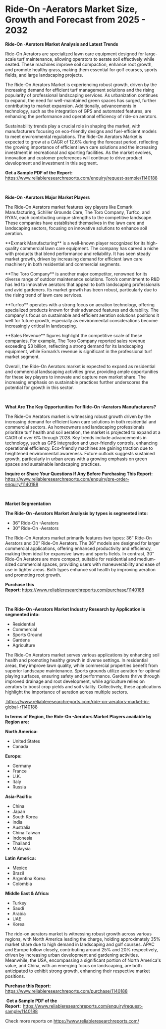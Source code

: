 <p><h1>Ride-On -Aerators Market Size, Growth and Forecast from 2025 - 2032</h1></p><p><strong>Ride-On -Aerators Market Analysis and Latest Trends</strong></p>
<p><p>Ride-On Aerators are specialized lawn care equipment designed for large-scale turf maintenance, allowing operators to aerate soil effectively while seated. These machines improve soil compaction, enhance root growth, and promote healthy grass, making them essential for golf courses, sports fields, and large landscaping projects.</p><p>The Ride-On Aerators Market is experiencing robust growth, driven by the increasing demand for efficient turf management solutions and the rising popularity of professional landscaping services. As urbanization continues to expand, the need for well-maintained green spaces has surged, further contributing to market expansion. Additionally, advancements in technology, such as the integration of GPS and automated features, are enhancing the performance and operational efficiency of ride-on aerators.</p><p>Sustainability trends play a crucial role in shaping the market, with manufacturers focusing on eco-friendly designs and fuel-efficient models to meet environmental regulations. The Ride-On Aerators Market is expected to grow at a CAGR of 12.6% during the forecast period, reflecting the growing importance of efficient lawn care solutions and the increasing investment in recreational and sporting facilities. As the market evolves, innovation and customer preferences will continue to drive product development and investment in this segment.</p></p>
<p><strong>Get a Sample PDF of the Report:&nbsp;</strong> <a href="https://www.reliableresearchreports.com/enquiry/request-sample/1140188?utm_campaign=3007&utm_medium=2&utm_source=Github&utm_content=ia&utm_term=25032025&utm_id=ride-on-aerators">https://www.reliableresearchreports.com/enquiry/request-sample/1140188</a></p>
<p>&nbsp;</p>
<p><strong>Ride-On -Aerators Major Market Players</strong></p>
<p><p>The Ride-On Aerators market features key players like Exmark Manufacturing, Schiller Grounds Care, The Toro Company, Turfco, and RYAN, each contributing unique strengths to the competitive landscape. These companies have established themselves in the lawn care and landscaping sectors, focusing on innovative solutions to enhance soil aeration.</p><p>**Exmark Manufacturing** is a well-known player recognized for its high-quality commercial lawn care equipment. The company has carved a niche with products that blend performance and reliability. It has seen steady market growth, driven by increasing demand for efficient lawn care machinery in both residential and commercial segments.</p><p>**The Toro Company** is another major competitor, renowned for its diverse range of outdoor maintenance solutions. Toro’s commitment to R&D has led to innovative aerators that appeal to both landscaping professionals and avid gardeners. Its market growth has been robust, particularly due to the rising trend of lawn care services.</p><p>**Turfco** operates with a strong focus on aeration technology, offering specialized products known for their advanced features and durability. The company's focus on sustainable and efficient aeration solutions positions it well for future growth, especially as environmental considerations become increasingly critical in landscaping.</p><p>**Sales Revenue** figures highlight the competitive scale of these companies. For example, The Toro Company reported sales revenue exceeding $3 billion, reflecting a strong demand for its landscaping equipment, while Exmark’s revenue is significant in the professional turf market segment.</p><p>Overall, the Ride-On Aerators market is expected to expand as residential and commercial landscaping activities grow, providing ample opportunities for these key players to innovate and capture new market share. The increasing emphasis on sustainable practices further underscores the potential for growth in this sector.</p></p>
<p>&nbsp;</p>
<p><strong>What Are The Key Opportunities For Ride-On -Aerators Manufacturers?</strong></p>
<p><p>The Ride-On Aerators market is witnessing robust growth driven by the increasing demand for efficient lawn care solutions in both residential and commercial sectors. As homeowners and landscaping professionals prioritize turf health and soil aeration, the market is projected to expand at a CAGR of over 6% through 2028. Key trends include advancements in technology, such as GPS integration and user-friendly controls, enhancing operational efficiency. Eco-friendly machines are gaining traction due to heightened environmental awareness. Future outlook suggests sustained growth, particularly in urban areas with a growing emphasis on green spaces and sustainable landscaping practices.</p></p>
<p><strong>Inquire or Share Your Questions If Any Before Purchasing This Report:</strong> <a href="https://www.reliableresearchreports.com/enquiry/pre-order-enquiry/1140188?utm_campaign=3007&utm_medium=2&utm_source=Github&utm_content=ia&utm_term=25032025&utm_id=ride-on-aerators">https://www.reliableresearchreports.com/enquiry/pre-order-enquiry/1140188</a></p>
<p>&nbsp;</p>
<p><strong>Market Segmentation</strong></p>
<p><strong>The Ride-On -Aerators Market Analysis by types is segmented into:</strong></p>
<p><ul><li>36” Ride-On -Aerators</li><li>30” Ride-On -Aerators</li></ul></p>
<p><p>The Ride-On Aerators market primarily features two types: 36” Ride-On Aerators and 30” Ride-On Aerators. The 36” models are designed for larger commercial applications, offering enhanced productivity and efficiency, making them ideal for expansive lawns and sports fields. In contrast, 30” Ride-On Aerators are more compact, suitable for residential and medium-sized commercial spaces, providing users with maneuverability and ease of use in tighter areas. Both types enhance soil health by improving aeration and promoting root growth.</p></p>
<p><strong>Purchase this Report:&nbsp;</strong><a href="https://www.reliableresearchreports.com/purchase/1140188?utm_campaign=3007&utm_medium=2&utm_source=Github&utm_content=ia&utm_term=25032025&utm_id=ride-on-aerators">https://www.reliableresearchreports.com/purchase/1140188</a></p>
<p>&nbsp;</p>
<p><strong>The Ride-On -Aerators Market Industry Research by Application is segmented into:</strong></p>
<p><ul><li>Residential</li><li>Commercial</li><li>Sports Ground</li><li>Gardens</li><li>Agriculture</li></ul></p>
<p><p>The Ride-On Aerators market serves various applications by enhancing soil health and promoting healthy growth in diverse settings. In residential areas, they improve lawn quality, while commercial properties benefit from superior landscape maintenance. Sports grounds utilize aeration for optimal playing surfaces, ensuring safety and performance. Gardens thrive through improved drainage and root development, while agriculture relies on aerators to boost crop yields and soil vitality. Collectively, these applications highlight the importance of aeration across multiple sectors.</p></p>
<p><a href="https://www.reliableresearchreports.com/ride-on-aerators-market-in-global-r1140188?utm_campaign=3007&utm_medium=2&utm_source=Github&utm_content=ia&utm_term=25032025&utm_id=ride-on-aerators">&nbsp;https://www.reliableresearchreports.com/ride-on-aerators-market-in-global-r1140188</a></p>
<p><strong>In terms of Region, the Ride-On -Aerators Market Players available by Region are:</strong></p>
<p>
    <p> <strong> North America: </strong>
        <ul>
            <li>United States</li>
            <li>Canada</li>
        </ul>
        </p> 
    <p> <strong> Europe: </strong>
        <ul>
            <li>Germany</li>
            <li>France</li>
            <li>U.K.</li>
            <li>Italy</li>
            <li>Russia</li>
        </ul>
        </p> 
    <p> <strong> Asia-Pacific: </strong>
        <ul>
            <li>China</li>
            <li>Japan</li>
            <li>South Korea</li>
            <li>India</li>
            <li>Australia</li>
            <li>China Taiwan</li>
            <li>Indonesia</li>
            <li>Thailand</li>
            <li>Malaysia</li>
        </ul>
        </p> 
    <p> <strong> Latin America: </strong>
        <ul>
            <li>Mexico</li>
            <li>Brazil</li>
            <li>Argentina Korea</li>
            <li>Colombia</li>
        </ul>
        </p> 
    <p> <strong> Middle East & Africa: </strong>
        <ul>
            <li>Turkey</li>
            <li>Saudi</li>
            <li>Arabia</li>
            <li>UAE</li>
            <li>Korea</li>
        </ul>
    </p>
    </p>
<p><p>The ride-on aerators market is witnessing robust growth across various regions, with North America leading the charge, holding approximately 35% market share due to high demand in landscaping and golf courses. APAC and Europe follow closely, contributing around 25% and 20% respectively, driven by increasing urban development and gardening activities. Meanwhile, the USA, encompassing a significant portion of North America's value, and China, with an emerging focus on landscaping, are both anticipated to exhibit strong growth, enhancing their respective market positions.</p></p>
<p><strong>Purchase this Report: </strong><a href="https://www.reliableresearchreports.com/purchase/1140188?utm_campaign=3007&utm_medium=2&utm_source=Github&utm_content=ia&utm_term=25032025&utm_id=ride-on-aerators">https://www.reliableresearchreports.com/purchase/1140188</a></p>
<p>&nbsp;<strong>Get a Sample PDF of the Report:&nbsp;&nbsp;</strong><a href="https://www.reliableresearchreports.com/enquiry/request-sample/1140188?utm_campaign=3007&utm_medium=2&utm_source=Github&utm_content=ia&utm_term=25032025&utm_id=ride-on-aerators">https://www.reliableresearchreports.com/enquiry/request-sample/1140188</a></p>
<p><strong></strong></p>
<p>Check more reports on <a href="https://www.reliableresearchreports.com/?utm_campaign=3007&utm_medium=2&utm_source=Github&utm_content=ia&utm_term=25032025&utm_id=ride-on-aerators">https://www.reliableresearchreports.com/</a></p>